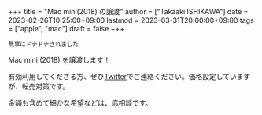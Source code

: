 +++
title = "Mac mini(2018) の譲渡"
author = ["Takaaki ISHIKAWA"]
date = 2023-02-26T10:25:00+09:00
lastmod = 2023-03-31T20:00:00+09:00
tags = ["apple", "mac"]
draft = false
+++

`無事にドナドナされました`  

Mac mini (2018) を譲渡します！  

有効利用してくださる方、ぜひ[Twitter](https://twitter.com/takaxp)でご連絡ください。価格設定していますが、転売対策です。  

金額も含めて細かな希望などは、応相談です。
